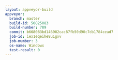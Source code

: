 ```yaml
---
layout: appveyor-build
appveyor:
  branch: master
  build-id: 50825083
  build-number: 789
  commit: b668083bd146902cac87fb50d90c7db1784cead7
  job-id: iex1eqeihe8u1gxv
  job-number: 3
  os-name: Windows
  test-result: 0
---
```

